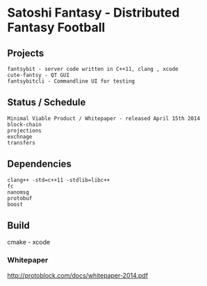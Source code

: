 # Satoshi Fantasy - Distributed Fantasy Football 

## Projects
	fantsybit - server code written in C++11, clang , xcode
	cute-fantsy - QT GUI 
	fantsybitcli - Commandline UI for testing 

## Status / Schedule
	Minimal Viable Product / Whitepaper - released April 15th 2014 
	block-chain
	projections
	exchnage
	transfers 

## Dependencies
	clang++ -std=c++11 -stdlib=libc++
	fc
	nanomsg
	protobuf
	boost

## Build 
cmake - xcode 

### Whitepaper
http://protoblock.com/docs/whitepaper-2014.pdf
